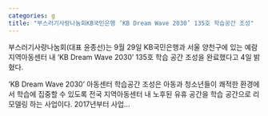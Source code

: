 ```yaml
---
categories: g
title: "부스러기사랑나눔회KB국민은행 ‘KB Dream Wave 2030’ 135호 학습공간 조성"
---
```

부스러기사랑나눔회(대표 윤종선)는 9월 29일 KB국민은행과 서울 양천구에 있는 예람지역아동센터 내 ‘KB Dream Wave 2030’ 135호 학습 공간 조성을 완료했다고 4일 밝혔다.

‘KB Dream Wave 2030’ 아동센터 학습공간 조성은 아동과 청소년들이 쾌적한 환경에서 학습에 집중할 수 있도록 전국 지역아동센터 내 노후된 유휴 공간을 학습 공간으로 리모델링 하는 사업이다. 2017년부터 사업...